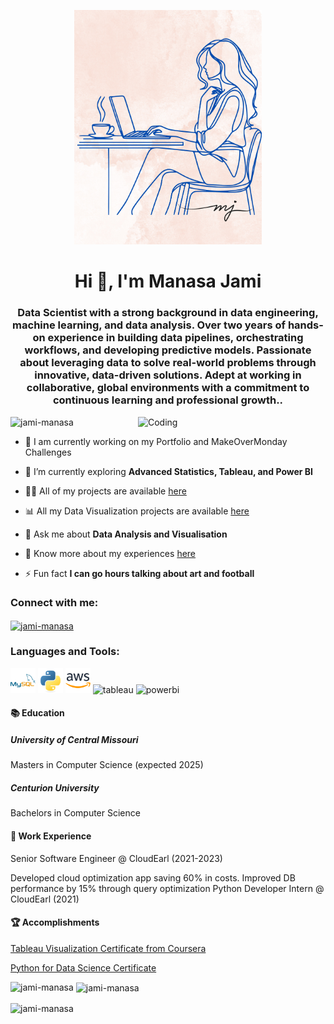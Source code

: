 


<p align="center">
<img src="https://github.com/jami-manasa/jami-manasa/blob/main/front.png" alt="Profile Pic" width="300"/>


</p>

<h1 align="center">Hi 👋, I'm Manasa Jami</h1>
<h3 align="center"> Data Scientist with a strong background in data engineering, machine learning, and data analysis. Over two years of hands-on experience in building data pipelines, orchestrating workflows, and developing predictive models. Passionate about leveraging data to solve real-world problems through innovative, data-driven solutions. Adept at working in collaborative, global environments with a commitment to continuous learning and professional growth..</h3>
<img align="right" alt="Coding" width="300" src="https://assets-global.website-files.com/5c19020c997c25514d17d86f/60c0da6805ff4dd716da834f_Visual%20data%20(1).gif">

<p align="left"> <img src="https://komarev.com/ghpvc/?username=jami-manasa&label=Profile%20views&color=0e75b6&style=flat" alt="jami-manasa" /> </p>

- 🔭 I am currently working on my Portfolio and MakeOverMonday Challenges
  
- 🌱 I’m currently exploring **Advanced Statistics, Tableau, and Power BI**

- 👨‍💻 All of my projects are available [here](https://github.com/jami-manasa)

- 📊 All my Data Visualization projects are available [here](https://public.tableau.com/app/profile/j.manasa/)

- 💬 Ask me about **Data Analysis and Visualisation**

- 📄 Know more about my experiences [here](https://www.linkedin.com/in/jami-manasa/)

- ⚡ Fun fact **I can go hours talking about art and football**

<h3 align="left">Connect with me:</h3>
<p align="left">
<a href="https://linkedin.com/in/jami-manasa" target="blank"><img align="center" src="https://raw.githubusercontent.com/rahuldkjain/github-profile-readme-generator/master/src/images/icons/Social/linked-in-alt.svg" alt="jami-manasa" height="30" width="40" /></a>
</p>

<h3 align="left">Languages and Tools:</h3>
<p align="left"> 
<a> <img src="https://raw.githubusercontent.com/devicons/devicon/master/icons/mysql/mysql-original-wordmark.svg" alt="mysql" width="40" height="40"/> </a> 
<a> <img src="https://raw.githubusercontent.com/devicons/devicon/master/icons/python/python-original.svg" alt="python" width="40" height="40"/> </a> 
<a> <img src="https://raw.githubusercontent.com/devicons/devicon/master/icons/amazonwebservices/amazonwebservices-original-wordmark.svg" alt="aws" width="40" height="40"/> </a> 
<a> <img src="https://www.selectdistinct.co.uk/wp-content/uploads/2023/03/Tableau-logo-removebg-preview.png" alt="tableau" width="40" height="40"/> </a> 
<a> <img src="https://its.ucr.edu/sites/default/files/styles/form_preview/public/powerbi%20logo%201.png?itok=yYXO-S-V" alt="powerbi" width="40" height="40"/> </a> 

#### 📚 Education
##### University of Central Missouri
Masters in Computer Science (expected 2025)

##### Centurion University
Bachelors in Computer Science

#### 💼 Work Experience
Senior Software Engineer @ CloudEarl (2021-2023)

Developed cloud optimization app saving 60% in costs. 
Improved DB performance by 15% through query optimization
Python Developer Intern @ CloudEarl (2021)

#### 🏆 Accomplishments
[Tableau Visualization Certificate from Coursera](https://www.coursera.org/account/accomplishments/verify/6VM6E62HUK4T?utm_source=link&utm_medium=certificate&utm_content=cert_image&utm_campaign=sharing_cta&utm_product=course)

[Python for Data Science Certificate](https://www.credly.com/badges/f073772b-a184-440e-8a5e-edeb50012761)


<p><img align="left" src="https://github-readme-stats.vercel.app/api/top-langs?username=jami-manasa&show_icons=true&locale=en&layout=compact" alt="jami-manasa" /></p>

<p>&nbsp;<img align="center" src="https://github-readme-stats.vercel.app/api?username=jami-manasa&show_icons=true&locale=en" alt="jami-manasa" /></p>

<p><img align="center" src="https://github-readme-streak-stats.herokuapp.com/?user=jami-manasa&" alt="jami-manasa" /></p>

